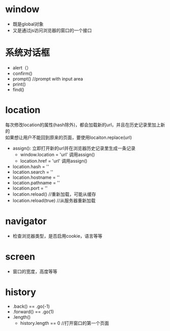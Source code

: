 # window
- 既是global对象
- 又是通过js访问浏览器的窗口的一个接口

# 系统对话框
- alert（）
- confirm()
- prompt() //prompt with input area
- print()
- find()

# location
每次修改location的属性(hash除外)，都会加载新的url，并且在历史记录里加上新的  
如果想让用户不能回到原来的页面，要使用locaiton.replace(url)
- assign(): 立即打开新的url并在浏览器历史记录里生成一条记录
    - window.location = 'url' 调用assign()
    - location.href = 'url' 调用assign()
- location.hash = ''
- location.search = ''
- location.hostname = ''
- location.pathname = ''
- location.port = ''
- location.reload() //重新加载，可能从缓存
- location.reload(true) //从服务器重新加载

# navigator
- 检查浏览器类型，是否启用cookie，语言等等

# screen
- 窗口的宽度，高度等等

# history
- .back() == .go(-1)
- .forward() == .go(1)
- .length()
    - history.length == 0 //打开窗口的第一个页面
    
